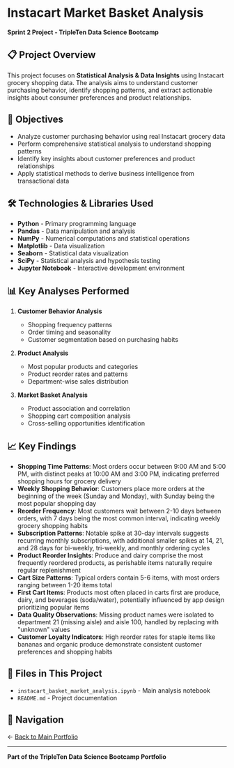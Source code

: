 # Instacart Market Basket Analysis

**Sprint 2 Project - TripleTen Data Science Bootcamp**

## 📋 Project Overview

This project focuses on **Statistical Analysis & Data Insights** using Instacart grocery shopping data. The analysis aims to understand customer purchasing behavior, identify shopping patterns, and extract actionable insights about consumer preferences and product relationships.

## 🎯 Objectives

- Analyze customer purchasing behavior using real Instacart grocery data
- Perform comprehensive statistical analysis to understand shopping patterns
- Identify key insights about customer preferences and product relationships
- Apply statistical methods to derive business intelligence from transactional data

## 🛠️ Technologies & Libraries Used

- **Python** - Primary programming language
- **Pandas** - Data manipulation and analysis
- **NumPy** - Numerical computations and statistical operations
- **Matplotlib** - Data visualization
- **Seaborn** - Statistical data visualization
- **SciPy** - Statistical analysis and hypothesis testing
- **Jupyter Notebook** - Interactive development environment

## 📊 Key Analyses Performed

1. **Customer Behavior Analysis**
   - Shopping frequency patterns
   - Order timing and seasonality
   - Customer segmentation based on purchasing habits

2. **Product Analysis**
   - Most popular products and categories
   - Product reorder rates and patterns
   - Department-wise sales distribution

3. **Market Basket Analysis**
   - Product association and correlation
   - Shopping cart composition analysis
   - Cross-selling opportunities identification

## 📈 Key Findings

- **Shopping Time Patterns**: Most orders occur between 9:00 AM and 5:00 PM, with distinct peaks at 10:00 AM and 3:00 PM, indicating preferred shopping hours for grocery delivery
- **Weekly Shopping Behavior**: Customers place more orders at the beginning of the week (Sunday and Monday), with Sunday being the most popular shopping day
- **Reorder Frequency**: Most customers wait between 2-10 days between orders, with 7 days being the most common interval, indicating weekly grocery shopping habits
- **Subscription Patterns**: Notable spike at 30-day intervals suggests recurring monthly subscriptions, with additional smaller spikes at 14, 21, and 28 days for bi-weekly, tri-weekly, and monthly ordering cycles
- **Product Reorder Insights**: Produce and dairy comprise the most frequently reordered products, as perishable items naturally require regular replenishment
- **Cart Size Patterns**: Typical orders contain 5-6 items, with most orders ranging between 1-20 items total
- **First Cart Items**: Products most often placed in carts first are produce, dairy, and beverages (soda/water), potentially influenced by app design prioritizing popular items
- **Data Quality Observations**: Missing product names were isolated to department 21 (missing aisle) and aisle 100, handled by replacing with "unknown" values
- **Customer Loyalty Indicators**: High reorder rates for staple items like bananas and organic produce demonstrate consistent customer preferences and shopping habits

## 📁 Files in This Project

- `instacart_basket_market_analysis.ipynb` - Main analysis notebook
- `README.md` - Project documentation

## 🔗 Navigation

← [Back to Main Portfolio](../README.md)

---

**Part of the TripleTen Data Science Bootcamp Portfolio**